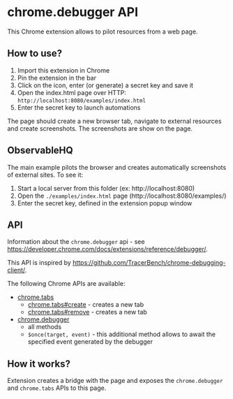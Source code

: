 # chrome.debugger API

This Chrome extension allows to pilot resources from a web page.

## How to use?

1. Import this extension in Chrome
2. Pin the extension in the bar
3. Click on the icon, enter (or generate) a secret key and save it
4. Open the index.html page over HTTP: `http://localhost:8080/examples/index.html`
5. Enter the secret key to launch automations

The page should create a new browser tab, navigate to external resources and create screenshots.
The screenshots are show on the page.

## ObservableHQ 

The main example pilots the browser and creates automatically screenshots of external sites.
To see it: 
1. Start a local server from this folder (ex: http://localhost:8080)
2. Open the `./examples/index.html` page (http://localhost:8080/examples/)
3. Enter the secret key, defined in the extension popup window


## API

Information about the `chrome.debugger` api - see https://developer.chrome.com/docs/extensions/reference/debugger/.

This API is inspired by https://github.com/TracerBench/chrome-debugging-client/.

The following Chrome APIs are available:
* [chrome.tabs](https://developer.chrome.com/docs/extensions/reference/tabs/)
  - [chrome.tabs#create](https://developer.chrome.com/docs/extensions/reference/tabs/#method-create) - creates a new tab
  - [chrome.tabs#remove](https://developer.chrome.com/docs/extensions/reference/tabs/#method-create) - creates a new tab
* [chrome.debugger](https://developer.chrome.com/docs/extensions/reference/debugger/)
  - all methods
  - `$once(target, event)` - this additional method allows to await the specified event generated by the debugger

## How it works?

Extension creates a bridge with the page and exposes the `chrome.debugger` and `chrome.tabs` APIs to this page.
